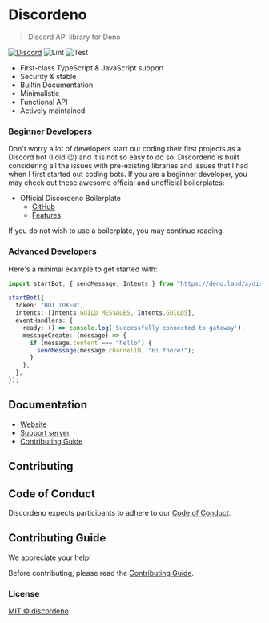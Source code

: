 # Discordeno

> Discord API library for Deno

[![Discord](https://img.shields.io/discord/785384884197392384?color=7289da&logo=discord&logoColor=dark)](https://discord.com/invite/5vBgXk3UcZ)
![Lint](https://github.com/discordeno/discordeno/workflows/Lint/badge.svg)
![Test](https://github.com/discordeno/discordeno/workflows/Test/badge.svg)

- First-class TypeScript & JavaScript support
- Security & stable
- Builtin Documentation
- Minimalistic
- Functional API
- Actively maintained

### Beginner Developers

Don't worry a lot of developers start out coding their first projects as a Discord bot (I did 😉) and it is not so easy to do so. Discordeno is built considering all the issues with pre-existing libraries and issues that I had when I first started out coding bots. 
If you are a beginner developer, you may check out these awesome official and unofficial boilerplates:

- Official Discordeno Boilerplate
  - [GitHub](https://github.com/Skillz4Killz/Discordeno-bot-template)
  - [Features](https://github.com/Skillz4Killz/Discordeno-bot-template#features)
  
If you do not wish to use a boilerplate, you may continue reading.

### Advanced Developers

Here's a minimal example to get started with:

```typescript
import startBot, { sendMessage, Intents } from "https://deno.land/x/discordeno@9.4.0/mod.ts";

startBot({
  token: "BOT TOKEN",
  intents: [Intents.GUILD_MESSAGES, Intents.GUILDS],
  eventHandlers: {
    ready: () => console.log('Successfully connected to gateway'),
    messageCreate: (message) => {
      if (message.content === "hello") {
        sendMessage(message.channelID, "Hi there!");
      }
    },
  },
});
```

## Documentation

- [Website](https://discordeno.mod.land)
- [Support server](https://discord.com/invite/5vBgXk3UcZ)
- [Contributing Guide](https://github.com/discordeno/discordeno/blob/master/.github/CONTRIBUTING.md)

## Contributing

## Code of Conduct

Discordeno expects participants to adhere to our [Code of Conduct](https://github.com/discordeno/discordeno/blob/master/.github/CODE_OF_CONDUCT.md).

## Contributing Guide

We appreciate your help!

Before contributing, please read the [Contributing Guide](https://github.com/discordeno/discordeno/blob/master/.github/CONTRIBUTING.md).

### License

[MIT © discordeno](https://github.com/discordeno/discordeno/blob/master/LICENSE)
